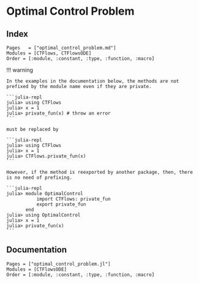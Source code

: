 # Optimal Control Problem
    
## Index

```@index
Pages   = ["optimal_control_problem.md"]
Modules = [CTFlows, CTFlowsODE]
Order = [:module, :constant, :type, :function, :macro]
```

!!! warning

    In the examples in the documentation below, the methods are not prefixed by the module name even if they are private. 

    ```julia-repl
    julia> using CTFlows
    julia> x = 1
    julia> private_fun(x) # throw an error
    ```

    must be replaced by

    ```julia-repl
    julia> using CTFlows
    julia> x = 1
    julia> CTFlows.private_fun(x)
    ```

    However, if the method is reexported by another package, then, there is no need of prefixing.

    ```julia-repl
    julia> module OptimalControl
               import CTFlows: private_fun
               export private_fun
           end
    julia> using OptimalControl
    julia> x = 1
    julia> private_fun(x)
    ```

## Documentation

```@autodocs
Pages = ["optimal_control_problem.jl"]
Modules = [CTFlowsODE]
Order = [:module, :constant, :type, :function, :macro]
```